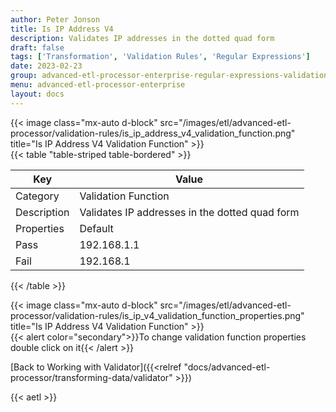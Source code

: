 ```yaml
---
author: Peter Jonson
title: Is IP Address V4
description: Validates IP addresses in the dotted quad form
draft: false
tags: ['Transformation', 'Validation Rules', 'Regular Expressions']
date: 2023-02-23
group: advanced-etl-processor-enterprise-regular-expressions-validation
menu: advanced-etl-processor-enterprise
layout: docs
---
```


{{< image class="mx-auto d-block"  src="/images/etl/advanced-etl-processor/validation-rules/is_ip_address_v4_validation_function.png" title="Is IP Address V4 Validation Function" >}}
\
{{< table "table-striped table-bordered" >}}

| Key         | Value                                          |
| ----------- | ---------------------------------------------- |
| Category    | Validation Function                            |
| Description | Validates IP addresses in the dotted quad form |
| Properties  | Default                                        |
| Pass        | 192.168.1.1                                    |
| Fail        | 192.168.1                                      |

{{< /table >}}

{{< image class="mx-auto d-block"  src="/images/etl/advanced-etl-processor/validation-rules/is_ip_v4_validation_function_properties.png" title="Is IP Address V4 Validation Function" >}}
\
{{< alert color="secondary">}}To change validation function properties double click on it{{< /alert >}}

[Back to Working with Validator]({{<relref "docs/advanced-etl-processor/transforming-data/validator" >}})

{{< aetl >}}
